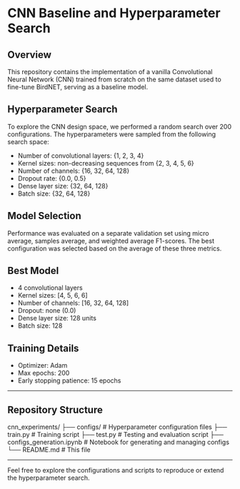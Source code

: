 # CNN Baseline and Hyperparameter Search

## Overview

This repository contains the implementation of a vanilla Convolutional Neural Network (CNN) trained from scratch on the same dataset used to fine-tune BirdNET, serving as a baseline model.

## Hyperparameter Search

To explore the CNN design space, we performed a random search over 200 configurations. The hyperparameters were sampled from the following search space:

- Number of convolutional layers: {1, 2, 3, 4}  
- Kernel sizes: non-decreasing sequences from {2, 3, 4, 5, 6}  
- Number of channels: {16, 32, 64, 128}  
- Dropout rate: {0.0, 0.5}  
- Dense layer size: {32, 64, 128}  
- Batch size: {32, 64, 128}  

## Model Selection

Performance was evaluated on a separate validation set using micro average, samples average, and weighted average F1-scores. The best configuration was selected based on the average of these three metrics.

## Best Model

- 4 convolutional layers  
- Kernel sizes: [4, 5, 6, 6]  
- Number of channels: [16, 32, 64, 128]  
- Dropout: none (0.0)  
- Dense layer size: 128 units  
- Batch size: 128  

## Training Details

- Optimizer: Adam  
- Max epochs: 200  
- Early stopping patience: 15 epochs  

---

## Repository Structure

cnn_experiments/
├── configs/ # Hyperparameter configuration files
├── train.py # Training script
├── test.py # Testing and evaluation script
├── configs_generation.ipynb # Notebook for generating and managing configs
└── README.md # This file

---

Feel free to explore the configurations and scripts to reproduce or extend the hyperparameter search.
